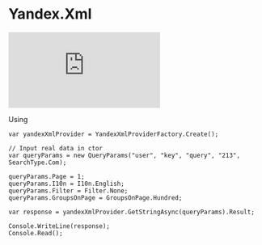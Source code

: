 # Yandex.Xml
[![NuGet version (Yandex.Xml)](https://img.shields.io/nuget/v/Yandex.Xml)](https://www.nuget.org/packages/Yandex.Xml/)

Using
```
var yandexXmlProvider = YandexXmlProviderFactory.Create();
            
// Input real data in ctor
var queryParams = new QueryParams("user", "key", "query", "213", SearchType.Com);

queryParams.Page = 1;
queryParams.I10n = I10n.English;
queryParams.Filter = Filter.None;
queryParams.GroupsOnPage = GroupsOnPage.Hundred;

var response = yandexXmlProvider.GetStringAsync(queryParams).Result;

Console.WriteLine(response);
Console.Read();
```
